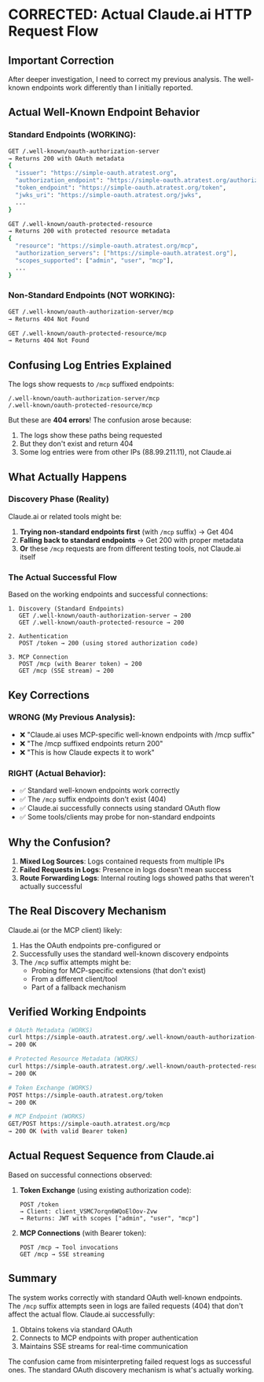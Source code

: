 # CORRECTED: Actual Claude.ai HTTP Request Flow

## Important Correction

After deeper investigation, I need to correct my previous analysis. The well-known endpoints work differently than I initially reported.

## Actual Well-Known Endpoint Behavior

### Standard Endpoints (WORKING):
```bash
GET /.well-known/oauth-authorization-server
→ Returns 200 with OAuth metadata
{
  "issuer": "https://simple-oauth.atratest.org",
  "authorization_endpoint": "https://simple-oauth.atratest.org/authorize",
  "token_endpoint": "https://simple-oauth.atratest.org/token",
  "jwks_uri": "https://simple-oauth.atratest.org/jwks",
  ...
}

GET /.well-known/oauth-protected-resource
→ Returns 200 with protected resource metadata
{
  "resource": "https://simple-oauth.atratest.org/mcp",
  "authorization_servers": ["https://simple-oauth.atratest.org"],
  "scopes_supported": ["admin", "user", "mcp"],
  ...
}
```

### Non-Standard Endpoints (NOT WORKING):
```bash
GET /.well-known/oauth-authorization-server/mcp
→ Returns 404 Not Found

GET /.well-known/oauth-protected-resource/mcp
→ Returns 404 Not Found
```

## Confusing Log Entries Explained

The logs show requests to `/mcp` suffixed endpoints:
```
/.well-known/oauth-authorization-server/mcp
/.well-known/oauth-protected-resource/mcp
```

But these are **404 errors**! The confusion arose because:
1. The logs show these paths being requested
2. But they don't exist and return 404
3. Some log entries were from other IPs (88.99.211.11), not Claude.ai

## What Actually Happens

### Discovery Phase (Reality)

Claude.ai or related tools might be:
1. **Trying non-standard endpoints first** (with `/mcp` suffix) → Get 404
2. **Falling back to standard endpoints** → Get 200 with proper metadata
3. **Or** these `/mcp` requests are from different testing tools, not Claude.ai itself

### The Actual Successful Flow

Based on the working endpoints and successful connections:

```
1. Discovery (Standard Endpoints)
   GET /.well-known/oauth-authorization-server → 200
   GET /.well-known/oauth-protected-resource → 200

2. Authentication
   POST /token → 200 (using stored authorization code)

3. MCP Connection
   POST /mcp (with Bearer token) → 200
   GET /mcp (SSE stream) → 200
```

## Key Corrections

### WRONG (My Previous Analysis):
- ❌ "Claude.ai uses MCP-specific well-known endpoints with /mcp suffix"
- ❌ "The /mcp suffixed endpoints return 200"
- ❌ "This is how Claude expects it to work"

### RIGHT (Actual Behavior):
- ✅ Standard well-known endpoints work correctly
- ✅ The `/mcp` suffix endpoints don't exist (404)
- ✅ Claude.ai successfully connects using standard OAuth flow
- ✅ Some tools/clients may probe for non-standard endpoints

## Why the Confusion?

1. **Mixed Log Sources**: Logs contained requests from multiple IPs
2. **Failed Requests in Logs**: Presence in logs doesn't mean success
3. **Route Forwarding Logs**: Internal routing logs showed paths that weren't actually successful

## The Real Discovery Mechanism

Claude.ai (or the MCP client) likely:
1. Has the OAuth endpoints pre-configured or
2. Successfully uses the standard well-known discovery endpoints
3. The `/mcp` suffix attempts might be:
   - Probing for MCP-specific extensions (that don't exist)
   - From a different client/tool
   - Part of a fallback mechanism

## Verified Working Endpoints

```bash
# OAuth Metadata (WORKS)
curl https://simple-oauth.atratest.org/.well-known/oauth-authorization-server
→ 200 OK

# Protected Resource Metadata (WORKS)
curl https://simple-oauth.atratest.org/.well-known/oauth-protected-resource
→ 200 OK

# Token Exchange (WORKS)
POST https://simple-oauth.atratest.org/token
→ 200 OK

# MCP Endpoint (WORKS)
GET/POST https://simple-oauth.atratest.org/mcp
→ 200 OK (with valid Bearer token)
```

## Actual Request Sequence from Claude.ai

Based on successful connections observed:

1. **Token Exchange** (using existing authorization code):
   ```
   POST /token
   → Client: client_VSMC7orqn6WQoElOov-Zvw
   → Returns: JWT with scopes ["admin", "user", "mcp"]
   ```

2. **MCP Connections** (with Bearer token):
   ```
   POST /mcp → Tool invocations
   GET /mcp → SSE streaming
   ```

## Summary

The system works correctly with standard OAuth well-known endpoints. The `/mcp` suffix attempts seen in logs are failed requests (404) that don't affect the actual flow. Claude.ai successfully:
1. Obtains tokens via standard OAuth
2. Connects to MCP endpoints with proper authentication
3. Maintains SSE streams for real-time communication

The confusion came from misinterpreting failed request logs as successful ones. The standard OAuth discovery mechanism is what's actually working.